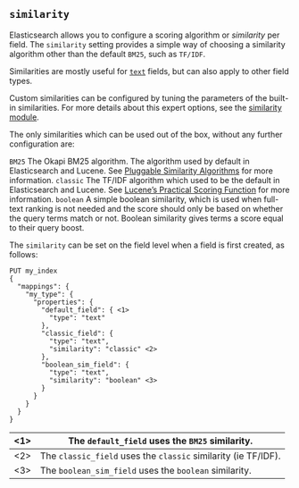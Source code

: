 ## `similarity`

Elasticsearch allows you to configure a scoring algorithm or _similarity_ per field. The `similarity` setting provides a simple way of choosing a similarity algorithm other than the default `BM25`, such as `TF/IDF`.

Similarities are mostly useful for [`text`](text.html) fields, but can also apply to other field types.

Custom similarities can be configured by tuning the parameters of the built-in similarities. For more details about this expert options, see the [similarity module](index-modules-similarity.html).

The only similarities which can be used out of the box, without any further configuration are:

`BM25`
     The Okapi BM25 algorithm. The algorithm used by default in Elasticsearch and Lucene. See [Pluggable Similarity Algorithms](https://www.elastic.co/guide/en/elasticsearch/guide/2.x/pluggable-similarites.html) for more information. 
`classic`
     The TF/IDF algorithm which used to be the default in Elasticsearch and Lucene. See [Lucene’s Practical Scoring Function](https://www.elastic.co/guide/en/elasticsearch/guide/2.x/practical-scoring-function.html) for more information. 
`boolean`
     A simple boolean similarity, which is used when full-text ranking is not needed and the score should only be based on whether the query terms match or not. Boolean similarity gives terms a score equal to their query boost. 

The `similarity` can be set on the field level when a field is first created, as follows:
    
    
    PUT my_index
    {
      "mappings": {
        "my_type": {
          "properties": {
            "default_field": { <1>
              "type": "text"
            },
            "classic_field": {
              "type": "text",
              "similarity": "classic" <2>
            },
            "boolean_sim_field": {
              "type": "text",
              "similarity": "boolean" <3>
            }
          }
        }
      }
    }

<1>| The `default_field` uses the `BM25` similarity.     
---|---    
<2>| The `classic_field` uses the `classic` similarity (ie TF/IDF).     
<3>| The `boolean_sim_field` uses the `boolean` similarity. 


